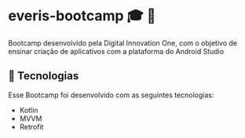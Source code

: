 # everis-bootcamp :mortar_board: :pencil: 
Bootcamp desenvolvido pela Digital Innovation One, com o objetivo de ensinar criação de aplicativos com a plataforma do Android Studio

## 🚀 Tecnologias

Esse Bootcamp foi desenvolvido com as seguintes tecnologias:

- Kotlin
- MVVM
- Retrofit
